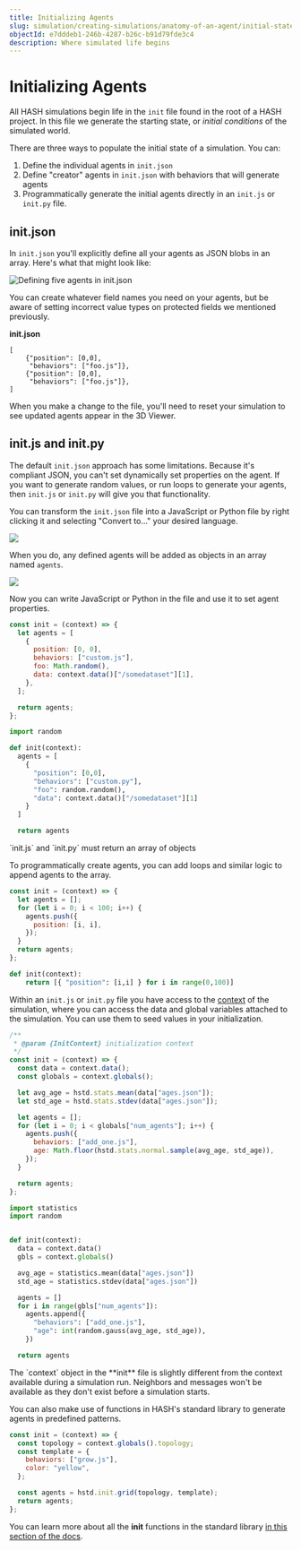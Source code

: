 ```yaml
---
title: Initializing Agents
slug: simulation/creating-simulations/anatomy-of-an-agent/initial-state
objectId: e7dddeb1-246b-4287-b26c-b91d79fde3c4
description: Where simulated life begins
---
```


# Initializing Agents

All HASH simulations begin life in the `init` file found in the root of a HASH project. In this file we generate the starting state, or _initial conditions_ of the simulated world.

There are three ways to populate the initial state of a simulation. You can:

1.  Define the individual agents in `init.json`
1.  Define "creator" agents in `init.json` with behaviors that will generate agents
1.  Programmatically generate the initial agents directly in an `init.js` or `init.py` file.

## init.json

In `init.json` you'll explicitly define all your agents as JSON blobs in an array. Here's what that might look like:

![Defining five agents in init.json](https://cdn-us1.hash.ai/site/docs/screen-shot-2020-05-30-at-5.41.03-pm.png)

You can create whatever field names you need on your agents, but be aware of setting incorrect value types on protected fields we mentioned previously.

**init.json**

```text
[
    {"position": [0,0],
     "behaviors": ["foo.js"]},
    {"position": [0,0],
     "behaviors": ["foo.js"]},
]
```

When you make a change to the file, you'll need to reset your simulation to see updated agents appear in the 3D Viewer.

## init.js and init.py

The default `init.json` approach has some limitations. Because it's compliant JSON, you can't set dynamically set properties on the agent. If you want to generate random values, or run loops to generate your agents, then `init.js` or `init.py` will give you that functionality.

You can transform the `init.json` file into a JavaScript or Python file by right clicking it and selecting "Convert to..." your desired language.

![](https://cdn-us1.hash.ai/site/docs/image%20%2864%29.png)

When you do, any defined agents will be added as objects in an array named `agents`.

![](https://cdn-us1.hash.ai/site/docs/image%20%2863%29.png)

Now you can write JavaScript or Python in the file and use it to set agent properties.

<Tabs>
<Tab title="JavaScript" >

```javascript
const init = (context) => {
  let agents = [
    {
      position: [0, 0],
      behaviors: ["custom.js"],
      foo: Math.random(),
      data: context.data()["/somedataset"][1],
    },
  ];

  return agents;
};
```

</Tab>

<Tab title="Python" >

```python
import random

def init(context):
  agents = [
    {
      "position": [0,0],
      "behaviors": ["custom.py"],
      "foo": random.random(),
      "data": context.data()["/somedataset"][1]
    }
  ]

  return agents
```

</Tab>
</Tabs>

<Hint style="warning">
`init.js` and `init.py` must return an array of objects
</Hint>

To programmatically create agents, you can add loops and similar logic to append agents to the array.

<Tabs>
<Tab title="JavaScript" >

```javascript
const init = (context) => {
  let agents = [];
  for (let i = 0; i < 100; i++) {
    agents.push({
      position: [i, i],
    });
  }
  return agents;
};
```

</Tab>

<Tab title="Python" >

```python
def init(context):
    return [{ "position": [i,i] } for i in range(0,100)]
```

</Tab>
</Tabs>

Within an `init.js` or `init.py` file you have access to the [context](/docs/simulation/creating-simulations/anatomy-of-an-agent/context) of the simulation, where you can access the data and global variables attached to the simulation. You can use them to seed values in your initialization.

<Tabs>
<Tab title="JavaScript" >

```javascript
/**
 * @param {InitContext} initialization context
 */
const init = (context) => {
  const data = context.data();
  const globals = context.globals();

  let avg_age = hstd.stats.mean(data["ages.json"]);
  let std_age = hstd.stats.stdev(data["ages.json"]);

  let agents = [];
  for (let i = 0; i < globals["num_agents"]; i++) {
    agents.push({
      behaviors: ["add_one.js"],
      age: Math.floor(hstd.stats.normal.sample(avg_age, std_age)),
    });
  }

  return agents;
};
```

</Tab>

<Tab title="Python" >

```python
import statistics
import random


def init(context):
  data = context.data()
  gbls = context.globals()

  avg_age = statistics.mean(data["ages.json"])
  std_age = statistics.stdev(data["ages.json"])

  agents = []
  for i in range(gbls["num_agents"]):
    agents.append({
      "behaviors": ["add_one.js"],
      "age": int(random.gauss(avg_age, std_age)),
    })

  return agents
```

</Tab>
</Tabs>

<Hint style="info">
The `context` object in the **init** file is slightly different from the context available during a simulation run. Neighbors and messages won't be available as they don't exist before a simulation starts.
</Hint>

You can also make use of functions in HASH's standard library to generate agents in predefined patterns.

```javascript
const init = (context) => {
  const topology = context.globals().topology;
  const template = {
    behaviors: ["grow.js"],
    color: "yellow",
  };

  const agents = hstd.init.grid(topology, template);
  return agents;
};
```

You can learn more about all the **init** functions in the standard library [in this section of the docs](/docs/simulation/creating-simulations/libraries/hash/init).
